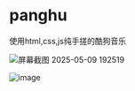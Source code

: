 # panghu
使用html,css,js纯手搓的酷狗音乐


![屏幕截图 2025-05-09 192519](https://github.com/user-attachments/assets/61b03aa2-44be-469c-a1b8-10ffd07ee990)

![image](https://github.com/user-attachments/assets/bb0a1e42-986a-4dd3-a58e-61f565b9ed6b)


